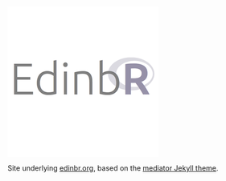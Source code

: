 <img align="center" src="assets/images/edinbr_300.png" />

Site underlying [edinbr.org](http://edinbr.org), based on the [mediator Jekyll theme](dirkfabisch/mediator).

